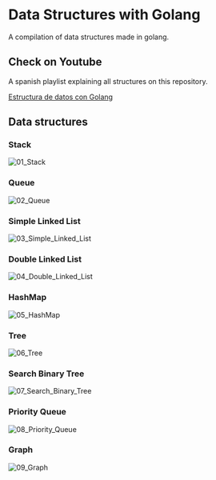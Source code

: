 # Data Structures with Golang

A compilation of data structures made in golang.

## Check on Youtube

A spanish playlist explaining all structures on this repository.

[Estructura de datos con Golang](https://www.youtube.com/playlist?list=PLFUBk0vf6VP9tm4T4d5-tnutLFwtq6lo0)

## Data structures

### Stack

![01_Stack](diagrams/img/01_stack.png)

### Queue

![02_Queue](diagrams/img/02_queue.png)

### Simple Linked List

![03_Simple_Linked_List](diagrams/img/03_simple_linked_list.png)

### Double Linked List

![04_Double_Linked_List](diagrams/img/04_double_linked_list.png)

### HashMap

![05_HashMap](diagrams/img/05_hashmap.png)

### Tree

![06_Tree](diagrams/img/06_tree.png)

### Search Binary Tree

![07_Search_Binary_Tree](diagrams/img/07_search_binary_tree.png)

### Priority Queue

![08_Priority_Queue](diagrams/img/08_priority_queue.png)

### Graph

![09_Graph](diagrams/img/09_graph.png)
